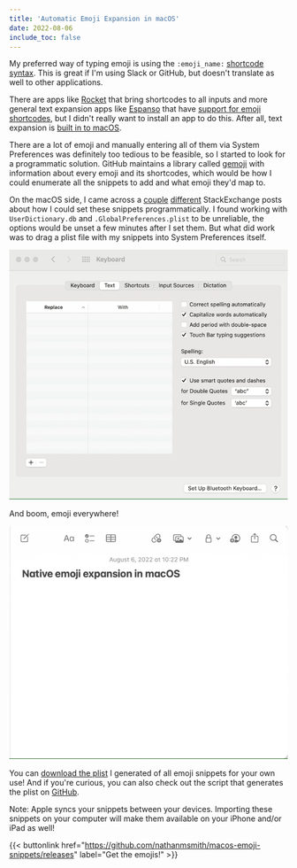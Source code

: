 ```yaml
---
title: 'Automatic Emoji Expansion in macOS'
date: 2022-08-06
include_toc: false
---
```


My preferred way of typing emoji is using the `:emoji_name:` [shortcode syntax](https://emojipedia.org/shortcodes/). This is great if I'm using Slack or GitHub, but doesn't translate as well to other applications.

There are apps like [Rocket](https://matthewpalmer.net/rocket/) that bring shortcodes to all inputs and more general text expansion apps like [Espanso](https://espanso.org) that have [support for emoji shortcodes](https://hub.espanso.org/all-emojis), but I didn't really want to install an app to do this. After all, text expansion is [built in to macOS](https://support.apple.com/guide/mac-help/replace-text-punctuation-documents-mac-mh35735/mac).

There are a lot of emoji and manually entering all of them via System Preferences was definitely too tedious to be feasible, so I started to look for a programmatic solution. GitHub maintains a library called [gemoji](https://github.com/github/gemoji) with information about every emoji and its shortcodes, which would be how I could enumerate all the snippets to add and what emoji they'd map to.

On the macOS side, I came across a [couple](https://apple.stackexchange.com/questions/124048/where-is-the-replace-with-list-stored/127850#127850) [different](https://apple.stackexchange.com/questions/114222/how-can-i-add-autocorrect-shortcuts-programmatically) StackExchange posts about how I could set these snippets programmatically. I found working with `UserDictionary.db` and `.GlobalPreferences.plist` to be unreliable, the options would be unset a few minutes after I set them. But what did work was to drag a plist file with my snippets into System Preferences itself.

![Screen recording on me dragging the emojis.plist file into the text replacement table of macOS](./install.gif)

And boom, emoji everywhere!

![Screen recording of me expanding emoji](./demo.gif)

You can [download the plist](https://github.com/nathanmsmith/macos-emoji-snippets/releases) I generated of all emoji snippets for your own use! And if you're curious, you can also check out the script that generates the plist on [GitHub](https://github.com/nathanmsmith/macos-emoji-snippets).

Note: Apple syncs your snippets between your devices. Importing these snippets on your computer will make them available on your iPhone and/or iPad as well!

{{< buttonlink href="https://github.com/nathanmsmith/macos-emoji-snippets/releases" label="Get the emojis!" >}}
